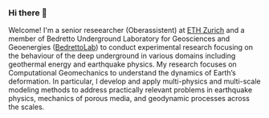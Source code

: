 ### Hi there 👋

Welcome! I'm a senior reseearcher (Oberassistent) at [ETH Zurich](https://seg.ethz.ch/people/person-detail.MjEzODc2.TGlzdC80MTUwLC0xNTI1Njk2MTI3.html) and a member of Bedretto Underground Laboratory for Geosciences and Geoenergies ([BedrettoLab](http://www.bedrettolab.ethz.ch/en/home/)) to conduct experimental research focusing on the behaviour of the deep underground in various domains including geothermal energy and earthquake physics. My research focuses on Computational Geomechanics to understand the dynamics of Earth’s deformation. In particular, I develop and apply multi-physics and multi-scale modeling methods to address practically relevant problems in earthquake physics, mechanics of porous media, and geodynamic processes across the scales.

<!--
**lucadalzilio/lucadalzilio** is a ✨ _special_ ✨ repository because its `README.md` (this file) appears on your GitHub profile.

Here are some ideas to get you started:

- 🔭 I’m currently working on ...
- 🌱 I’m currently learning ...
- 👯 I’m looking to collaborate on ...
- 🤔 I’m looking for help with ...
- 💬 Ask me about ...
- 📫 How to reach me: ...
- 😄 Pronouns: ...
- ⚡ Fun fact: ...
-->
